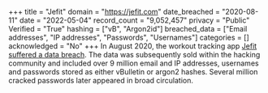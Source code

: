 +++
title = "Jefit"
domain = "https://jefit.com"
date_breached = "2020-08-11"
date = "2022-05-04"
record_count = "9,052,457"
privacy = "Public"
Verified = "True"
hashing = ["vB", "Argon2id"]
breached_data = ["Email addresses", "IP addresses", "Passwords", "Usernames"]
categories = []
acknowledged = "No"
+++
In August 2020, the workout tracking app <a href="https://www.jefit.com/jefit-news-product-updates/jefit-data-incident-public-announcement" target="_blank" rel="noopener">Jefit suffered a data breach</a>. The data was subsequently sold within the hacking community and included over 9 million email and IP addresses, usernames and passwords stored as either vBulletin or argon2 hashes. Several million cracked passwords later appeared in broad circulation.
